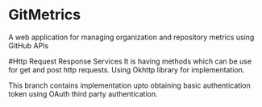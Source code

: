 # GitMetrics
A web application for managing organization and repository metrics using GitHub APIs

#Http Request Response Services
It is having methods which can be use for get and post http requests.
Using Okhttp library for implementation. 

This branch contains implementation upto obtaining basic authentication token using OAuth third party authentication.
